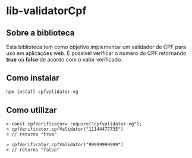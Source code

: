 # lib-validatorCpf

## Sobre a biblioteca

Esta biblioteca tem como objetivo implementar um validador de CPF para uso em aplicações web. É possível verificar o número do CPF retornando **true** ou **false** de acordo com o valor verificado.

## Como instalar

```sh
npm install cpfvalidator-vg
```

## Como utilizar

```node
> const cpfVerificator= require("cpfvalidator-vg");
> cpfVerificator.cpfValidator("11144477735")
> // returns "true"

> cpfVerificator.cpfValidator("99999999999")
> // returns "false"
```

